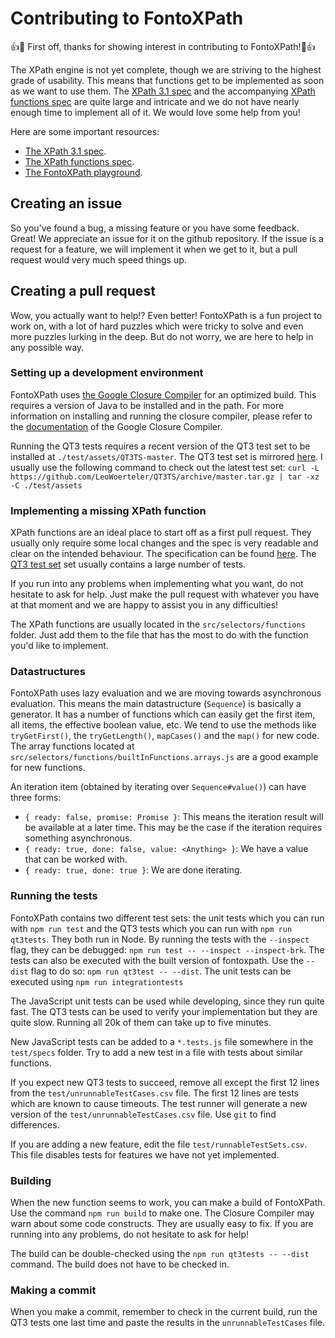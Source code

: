 # Contributing to FontoXPath

:+1::tada: First off, thanks for showing interest in contributing to
FontoXPath!:tada::+1:

The XPath engine is not yet complete, though we are striving to the
highest grade of usability. This means that functions get to be
implemented as soon as we want to use them. The [XPath 3.1
spec](https://www.w3.org/TR/xpath-31/) and the accompanying [XPath
functions spec](https://www.w3.org/TR/xpath-functions-31/) are quite
large and intricate and we do not have nearly enough time to implement
all of it. We would love some help from you!

Here are some important resources:

- [The XPath 3.1 spec](https://www.w3.org/TR/xpath-31/).
- [The XPath functions
  spec](https://www.w3.org/TR/xpath-functions-31/).
- [The FontoXPath playground](https://xpath.playground.fontoxml.com/).

## Creating an issue

So you've found a bug, a missing feature or you have some
feedback. Great! We appreciate an issue for it on the github
repository. If the issue is a request for a feature, we will implement
it when we get to it, but a pull request would very much speed things
up.

## Creating a pull request

Wow, you actually want to help!? Even better! FontoXPath is a fun
project to work on, with a lot of hard puzzles which were tricky to
solve and even more puzzles lurking in the deep. But do not worry, we
are here to help in any possible way.

### Setting up a development environment

FontoXPath uses [the Google Closure
Compiler](https://github.com/google/closure-compiler) for an optimized
build. This requires a version of Java to be installed and in the
path. For more information on installing and running the closure
compiler, please refer to the
[documentation](https://developers.google.com/closure/compiler/) of
the Google Closure Compiler.

Running the QT3 tests requires a recent version of the QT3 test set to
be installed at `./test/assets/QT3TS-master`. The QT3 test set is
mirrored [here](https://github.com/LeoWoerteler/QT3TS/). I usually use
the following command to check out the latest test set: `curl -L
https://github.com/LeoWoerteler/QT3TS/archive/master.tar.gz | tar -xz
-C ./test/assets`

### Implementing a missing XPath function

XPath functions are an ideal place to start off as a first pull
request. They usually only require some local changes and the spec is
very readable and clear on the intended behaviour. The specification
can be found [here](https://www.w3.org/TR/xpath-functions-31/). The
[QT3 test set](https://dev.w3.org/2011/QT3-test-suite/) set usually
contains a large number of tests.

If you run into any problems when implementing what you want, do not
hesitate to ask for help. Just make the pull request with whatever you
have at that moment and we are happy to assist you in any
difficulties!

The XPath functions are usually located in the
`src/selectors/functions` folder. Just add them to the file that has
the most to do with the function you'd like to implement.

### Datastructures

FontoXPath uses lazy evaluation and we are moving towards asynchronous
evaluation. This means the main datastructure (`Sequence`) is
basically a generator. It has a number of functions which can easily
get the first item, all items, the effective boolean value, etc. We
tend to use the methods like `tryGetFirst()`, the `tryGetLength()`,
`mapCases()` and the `map()` for new code. The array functions located
at `src/selectors/functions/builtInFunctions.arrays.js` are a good
example for new functions.

An iteration item (obtained by iterating over `Sequence#value()`) can
have three forms:

- `{ ready: false, promise: Promise }`: This means the iteration
  result will be available at a later time. This may be the case if
  the iteration requires something asynchronous.
- `{ ready: true, done: false, value: <Anything> }`: We have a value
  that can be worked with.
- `{ ready: true, done: true }`: We are done iterating.

### Running the tests

FontoXPath contains two different test sets: the unit tests which you
can run with `npm run test` and the QT3 tests which you can run with
`npm run qt3tests`. They both run in Node. By running the tests with
the `--inspect` flag, they can be debugged: `npm run test -- --inspect
--inspect-brk`. The tests can also be executed with the built version
of fontoxpath. Use the `--dist` flag to do so: `npm run qt3test --
--dist`. The unit tests can be executed using `npm run integrationtests`

The JavaScript unit tests can be used while developing, since they run
quite fast. The QT3 tests can be used to verify your implementation
but they are quite slow. Running all 20k of them can take up to five
minutes.

New JavaScript tests can be added to a `*.tests.js` file somewhere in
the `test/specs` folder. Try to add a new test in a file with tests
about similar functions.

If you expect new QT3 tests to succeed, remove all except the first 12
lines from the `test/unrunnableTestCases.csv` file. The first 12 lines
are tests which are known to cause timeouts. The test runner will
generate a new version of the `test/unrunnableTestCases.csv` file. Use
`git` to find differences.

If you are adding a new feature, edit the file
`test/runnableTestSets.csv`. This file disables tests for features we
have not yet implemented.

### Building

When the new function seems to work, you can make a build of
FontoXPath. Use the command `npm run build` to make one. The Closure
Compiler may warn about some code constructs. They are usually easy to
fix. If you are running into any problems, do not hesitate to ask for
help!

The build can be double-checked using the `npm run qt3tests -- --dist`
command. The build does not have to be checked in.

### Making a commit

When you make a commit, remember to check in the current build, run
the QT3 tests one last time and paste the results in the
`unrunnableTestCases` file.
